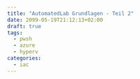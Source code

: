 ```yaml
---
title: "AutomatedLab Grundlagen - Teil 2"
date: 2099-05-19T21:12:13+02:00
draft: true
tags:
  - pwsh
  - azure
  - hyperv
categories:
  - iac
---
```



